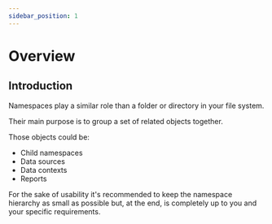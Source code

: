 ```yaml
---
sidebar_position: 1
---
```


# Overview

## Introduction

Namespaces play a similar role than a folder or directory in your file system.

Their main purpose is to group a set of related objects together.

Those objects could be:
* Child namespaces
* Data sources
* Data contexts
* Reports

For the sake of usability it's recommended to keep the namespace hierarchy as small as possible but, at the end, is completely up to you and your specific requirements.
